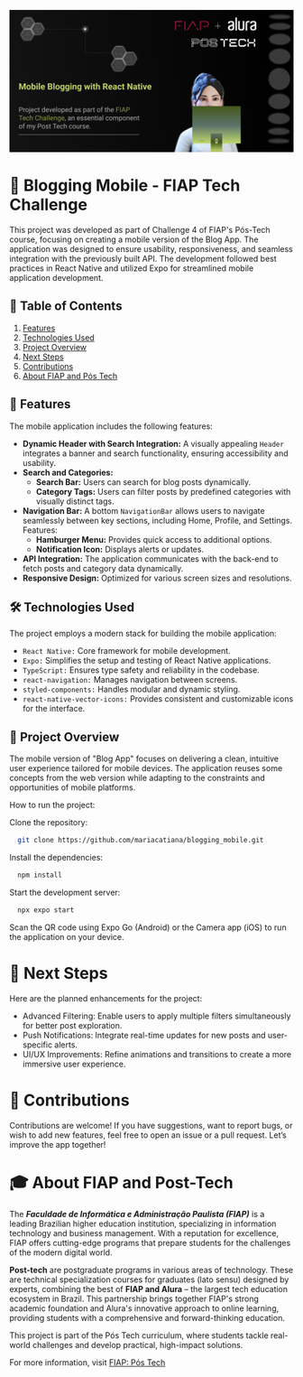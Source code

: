 ![Thumbnail](https://github.com/mariacatiana/imagens/blob/main/Thumbnail%20Mobile%20Blogging%20with%20React%20Native.png)


# 📱 Blogging Mobile - FIAP Tech Challenge

This project was developed as part of Challenge 4 of FIAP's Pós-Tech course, focusing on creating a mobile version of the Blog App. The application was designed to ensure usability, responsiveness, and seamless integration with the previously built API. The development followed best practices in React Native and utilized Expo for streamlined mobile application development.

## 📖 Table of Contents
1. [Features](#features)
2. [Technologies Used](#technologies-used)
3. [Project Overview](#project-overview)
4. [Next Steps](#next-steps)
5. [Contributions](#contributions)
6. [About FIAP and Pós Tech](#about-fiap-and-pós-tech)


## 🔨 Features 

The mobile application includes the following features:

- **Dynamic Header with Search Integration:** A visually appealing `Header` integrates a banner and search functionality, ensuring accessibility and usability.
- **Search and Categories:** 
  - **Search Bar:** Users can search for blog posts dynamically.
  - **Category Tags:** Users can filter posts by predefined categories with visually distinct tags.
- **Navigation Bar:** A bottom `NavigationBar` allows users to navigate seamlessly between key sections, including Home, Profile, and Settings. Features:
  - **Hamburger Menu:** Provides quick access to additional options.
  - **Notification Icon:** Displays alerts or updates.
- **API Integration:** The application communicates with the back-end to fetch posts and category data dynamically.
- **Responsive Design:** Optimized for various screen sizes and resolutions.

## 🛠️ Technologies Used

The project employs a modern stack for building the mobile application:

- `React Native:` Core framework for mobile development.
- `Expo:` Simplifies the setup and testing of React Native applications.
- `TypeScript:` Ensures type safety and reliability in the codebase.
- `react-navigation:` Manages navigation between screens.
- `styled-components:` Handles modular and dynamic styling.
- `react-native-vector-icons:` Provides consistent and customizable icons for the interface.  

## 👀 Project Overview

The mobile version of "Blog App" focuses on delivering a clean, intuitive user experience tailored for mobile devices. The application reuses some concepts from the web version while adapting to the constraints and opportunities of mobile platforms.

How to run the project:

Clone the repository:

```bash
  git clone https://github.com/mariacatiana/blogging_mobile.git
```
Install the dependencies:

```bash
  npm install
```

Start the development server:

```bash
  npx expo start
```
Scan the QR code using Expo Go (Android) or the Camera app (iOS) to run the application on your device.

# 🔮 Next Steps

Here are the planned enhancements for the project:

- Advanced Filtering: Enable users to apply multiple filters simultaneously for better post exploration.
- Push Notifications: Integrate real-time updates for new posts and user-specific alerts.
- UI/UX Improvements: Refine animations and transitions to create a more immersive user experience.

# 🤝 Contributions

Contributions are welcome! If you have suggestions, want to report bugs, or wish to add new features, feel free to open an issue or a pull request. Let’s improve the app together!

# 🎓 About FIAP and Post-Tech

The ***Faculdade de Informática e Administração Paulista (FIAP)*** is a leading Brazilian higher education institution, specializing in information technology and business management. With a reputation for excellence, FIAP offers cutting-edge programs that prepare students for the challenges of the modern digital world.

**Post-tech** are postgraduate programs in various areas of technology. These are technical specialization courses for graduates (lato sensu) designed by experts, combining the best of **FIAP and Alura** – the largest tech education ecosystem in Brazil. This partnership brings together FIAP's strong academic foundation and Alura's innovative approach to online learning, providing students with a comprehensive and forward-thinking education.

This project is part of the Pós Tech curriculum, where students tackle real-world challenges and develop practical, high-impact solutions.

For more information, visit [FIAP: Pós Tech](https://postech.fiap.com.br/)
